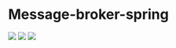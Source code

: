 # Message-broker-spring

<img src="https://i.ibb.co/xqySWr1/rabbitmq.png"/>


<img src="https://i.ibb.co/1qSGzH8/Message-Example.png"/>


<img src="https://i.ibb.co/Q70JTGC/Exchange.png"/>
